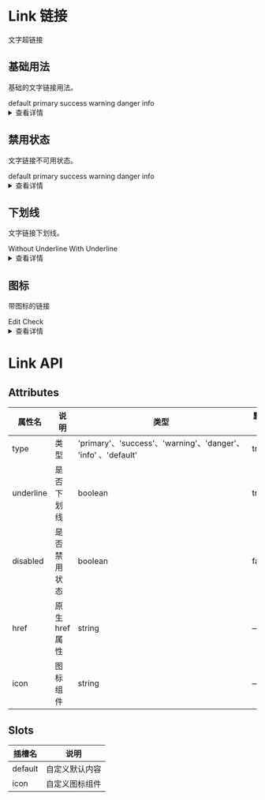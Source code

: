 # Link 链接

文字超链接

## 基础用法

基础的文字链接用法。

<div class="example">
  <vi-link href="https://element-plus.org" target="_blank">default</vi-link>
  <vi-link type="primary">primary</vi-link>
  <vi-link type="success">success</vi-link>
  <vi-link type="warning">warning</vi-link>
  <vi-link type="danger">danger</vi-link>
  <vi-link type="info">info</vi-link>
</div>

<style scoped>
.vi-link {
  margin-right: 8px;
}
.vi-link .vi-icon--right.vi-icon {
  vertical-align: text-bottom;
}
</style>

<details>
<summary>查看详情</summary>

``` vue
<template>
  <vi-link href="https://element-plus.org" target="_blank">default</vi-link>
  <vi-link type="primary">primary</vi-link>
  <vi-link type="success">success</vi-link>
  <vi-link type="warning">warning</vi-link>
  <vi-link type="danger">danger</vi-link>
  <vi-link type="info">info</vi-link>
</template>

<style scoped>
.vi-link {
  margin-right: 8px;
}
.vi-link .vi-icon--right.vi-icon {
  vertical-align: text-bottom;
}
</style>
```
</details>

## 禁用状态

文字链接不可用状态。

<div class="example">
  <vi-link disabled href="https://element-plus.org" target="_blank">default</vi-link>
  <vi-link disabled type="primary">primary</vi-link>
  <vi-link disabled type="success">success</vi-link>
  <vi-link disabled type="warning">warning</vi-link>
  <vi-link disabled type="danger">danger</vi-link>
  <vi-link disabled type="info">info</vi-link>
</div>

<details>
<summary>查看详情</summary>

``` vue
<template>
  <vi-link disabled href="https://element-plus.org" target="_blank">default</vi-link>
  <vi-link disabled type="primary">primary</vi-link>
  <vi-link disabled type="success">success</vi-link>
  <vi-link disabled type="warning">warning</vi-link>
  <vi-link disabled type="danger">danger</vi-link>
  <vi-link disabled type="info">info</vi-link>
</template>

<style scoped>
.vi-link {
  margin-right: 8px;
}
.vi-link .vi-icon--right.vi-icon {
  vertical-align: text-bottom;
}
</style>
```
</details>

## 下划线

文字链接下划线。

<div class="example">
  <vi-link :underline="false">Without Underline</vi-link>
  <vi-link>With Underline</vi-link>
</div>

<details>
<summary>查看详情</summary>

``` vue
<template>
  <vi-link :underline="false">Without Underline</vi-link>
  <vi-link>With Underline</vi-link>
</template>

<style scoped>
.vi-link {
  margin-right: 8px;
}
.vi-link .vi-icon--right.vi-icon {
  vertical-align: text-bottom;
}
</style>
```
</details>

## 图标

带图标的链接
<div class="example">
  <vi-link icon="edit">Edit</vi-link>
  <vi-link>
    Check<vi-icon class="el-icon--right" name="eye"></vi-icon>
  </vi-link>
</div>

<details>
<summary>查看详情</summary>

``` vue
<template>
  <vi-link icon="edit">Edit</vi-link>
  <vi-link>
    Check<vi-icon class="el-icon--right" name="eye"></vi-icon>
  </vi-link>
</template>

<style scoped>
.vi-link {
  margin-right: 8px;
}
.vi-link .vi-icon--right.vi-icon {
  vertical-align: text-bottom;
}
</style>
```
</details>


# Link API
## Attributes
| 属性名 |	说明 |	类型 |	默认值 |
|-------|--------|-------|-------|
|  type   |    类型   |  'primary'、'success'、'warning'、'danger'、 'info' 、'default' |   true   |
| underline |   是否下划线   |   boolean   |   true   |
| disabled |  是否禁用状态    |  boolean   |   false  |
| href |   原生 href 属性   |  string   |   —  |
| icon |  图标组件  |  string   |   —  |

## Slots
| 插槽名 |   说明   |
|-------|----------|
| default |  自定义默认内容  |
| icon |   自定义图标组件  |

